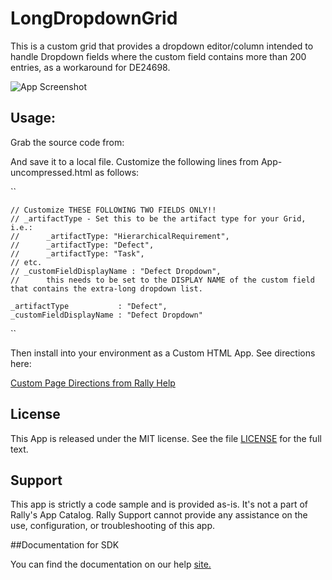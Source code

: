 LongDropdownGrid
=========================

This is a custom grid that provides a dropdown editor/column intended to handle Dropdown fields where the custom field contains more than 200 entries, as a workaround for DE24698.

![App Screenshot](https://raw.githubusercontent.com/markwilliams970/Rally-ExampleApps/master/LongDropdownGrid/images/screenshot1.png)

## Usage:

Grab the source code from:

And save it to a local file. Customize the following lines from App-uncompressed.html as follows:

``

    // Customize THESE FOLLOWING TWO FIELDS ONLY!!
    // _artifactType - Set this to be the artifact type for your Grid, i.e.:
    //      _artifactType: "HierarchicalRequirement",
    //      _artifactType: "Defect",
    //      _artifactType: "Task",
    // etc.
    // _customFieldDisplayName : "Defect Dropdown",
    //      this needs to be set to the DISPLAY NAME of the custom field that contains the extra-long dropdown list.

    _artifactType           : "Defect",
    _customFieldDisplayName : "Defect Dropdown"
    
``

Then install into your environment as a Custom HTML App. See directions here:

[Custom Page Directions from Rally Help](https://help.rallydev.com/use_apps#create)

## License

This App is released under the MIT license.  See the file [LICENSE](./LICENSE) for the full text.

## Support
This app is strictly a code sample and is provided as-is. It's not a part of Rally's App Catalog. Rally Support cannot provide any assistance on the use, configuration, or troubleshooting of this app.

##Documentation for SDK

You can find the documentation on our help [site.](https://developer.rallydev.com)

